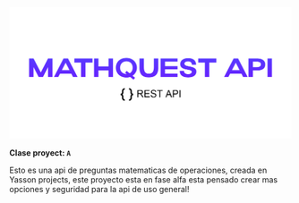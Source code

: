 <p align="center">
  <img src="./assets/apimath.png">
</p>

**Clase proyect: `A`**

Esto es una api de preguntas matematicas de operaciones, creada en Yasson projects, este proyecto esta en fase alfa esta pensado crear mas opciones y seguridad para la api de uso general!